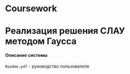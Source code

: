 # **Coursework** #
# **Реализация решения СЛАУ методом Гаусса**

#### **Описание системы**
`Readme.pdf` - руководство пользователя

